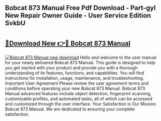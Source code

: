 ## Bobcat 873 Manual Free Pdf Download - Part-gyl New Repair Owner Guide - User Service Edition SvkbU

# <h2><a href="http://bc34078.oget.top/?id=Bobcat+873+Manual">🔗Download New 👉🔴 Bobcat 873 Manual</a></h2>

[![Bobcat 873 Manual new download](https://i.imgur.com/5g1atiW.png)](http://bc34078.oget.top/?id=Bobcat+873+Manual)
Hello and welcome to the user manual for your newly delivered Bobcat 873 Manual. This guide is designed to help you get started with your product and provide you with a thorough understanding of its features, functions, and capabilities. You will find instructions for installation, usage, maintenance, and troubleshooting. Important User Agreement Please review the user agreement terms and conditions before operating your new Bobcat 873 Manual. Bobcat 873 Manual advanced features include object detection, fingerprint scanning, customizable profiles, and automated tasks, all of which can be accessed and customized through the user interface. Your Satisfaction is Our Mission Bobcat 873 Manual. We are dedicated to ensuring your complete satisfaction.
